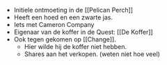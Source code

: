 
- Initiele ontmoeting in de [[Pelican Perch]]
- Heeft een hoed en een zwarte jas.
- Iets met Cameron Company
- Eigenaar van de koffer in de Quest: [[De Koffer]]
- Ook tegen gekomen op [[Change]]. 
	- Hier wilde hij de koffer niet hebben.
	- Shares aan het verkopen. (weten niet hoe veel)